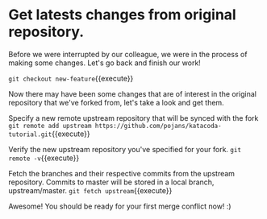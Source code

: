 # Get latests changes from original repository.

Before we were interrupted by our colleague, we were in the process of making some changes. Let's go back and finish our work!

`git checkout new-feature`{{execute}}

Now there may have been some changes that are of interest in the original repository that we've forked from, let's take a look and get them.

Specify a new remote upstream repository that will be synced with the fork `git remote add upstream https://github.com/pojans/katacoda-tutorial.git`{{execute}}

Verify the new upstream repository you've specified for your fork. `git remote -v`{{execute}}

Fetch the branches and their respective commits from the upstream repository. Commits to master will be stored in a local branch, upstream/master. `git fetch upstream`{{execute}}

Awesome! You should be ready for your first merge conflict now! :)